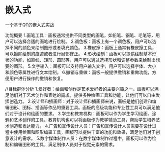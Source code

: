 # 嵌入式
一个基于QT的嵌入式实战

功能概要
1.画笔工具：画板通常提供不同类型的画笔，如铅笔、钢笔、毛笔等，用户可以选择合适的画笔进行绘制。
2.调色板：画板上有一个调色板，用户可以选择不同的颜色来绘制图形或者填充颜色。 3.橡皮擦：画板上通常有橡皮擦工具，可以擦除绘制的痕迹或者进行局部修正。 4.形状绘制：画板可以提供绘制基本形状的功能，如直线、矩形、圆形等，用户可以通过选择形状和调整参数来绘制出想要的图形。
5.文字输入：画板可以支持用户输入文字，用户可以选择字体、大小和颜色等属性进行文本绘制。
6.撤销与重做：画板一般提供撤销和重做功能，方便用户进行操作的撤销和恢复。





//目标群体分析
1.爱好者：绘画和创作是艺术爱好者的主要兴趣之一。画板可以满足他们对于艺术创作和表达的需求，提供多种绘画工具和功能，让他们可以自由发挥创造力。
2.设计师和插画师：对于设计师和插画师来说，画板是他们创建和编辑图形、图标、插画等作品的重要工具。画板的高级功能和专业性工具可以满足他们对于设计和绘画的要求。
3.学生和教育机构：画板可以作为学生学习绘画、涂鸦和艺术创作的工具。教育机构也可以将画板作为教学辅助工具，帮助学生培养艺术创造和表达能力。
4.广告和宣传设计人员：广告和宣传设计人员需要在设计过程中使用绘画和图形编辑工具，画板可以提供丰富的功能和效果，满足他们对于创意设计的需求。
5.数字媒体制作人员：在数字媒体制作过程中，画板可以作为绘制和编辑图形的工具，满足制作人员对于视觉元素的需求。 
